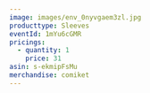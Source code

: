 ```yaml
---
image: images/env_0nyvgaem3zl.jpg
producttype: Sleeves
eventId: 1mYu6cGMR
pricings:
  - quantity: 1
    price: 31
asin: s-ekmipFsMu
merchandise: comiket
---
```

